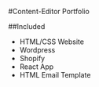 #Content-Editor Portfolio

##Included

- HTML/CSS Website
- Wordpress
- Shopify
- React App
- HTML Email Template
